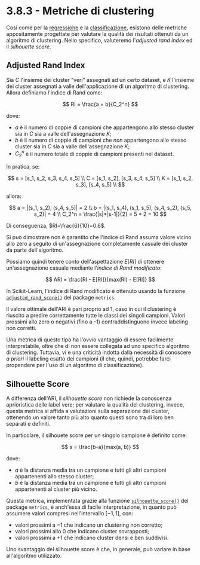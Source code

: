 # 3.8.3 - Metriche di clustering

Così come per la [regressione](./02_regression.md) e la [classificazione](./01_classification.md), esistono delle metriche appositamente progettate per valutare la qualità dei risultati ottenuti da un algoritmo di clustering. Nello specifico, valuteremo l'*adjusted rand index* ed il *silhouette score*.

## Adjusted Rand Index

Sia $C$ l'insieme dei cluster "veri" assegnati ad un certo dataset, e $K$ l'insieme dei cluster assegnati a valle dell'applicazione di un algoritmo di clustering. Allora definiamo l'indice di Rand come:

$$
RI = \frac{a + b}{C_2^n}
$$

dove:

* $a$ è il numero di coppie di campioni che appartengono allo stesso cluster sia in $C$ sia a valle dell'assegnazione $K$;
* $b$ è il numero di coppie di campioni che *non* appartengono allo stesso cluster sia in $C$ sia a valle dell'assegnazione $K$;
* $C_2^n$ è il numero totale di coppie di campioni presenti nel dataset.

In pratica, se:

$$
s = [s_1, s_2, s_3, s_4, s_5] \\
C = [s_1, s_2], [s_3, s_4, s_5] \\
K = [s_1, s_2, s_3], [s_4, s_5] \\
$$

allora:

$$
a = |(s_1, s_2), (s_4, s_5)| = 2 \\
b = |(s_1, s_4), (s_1, s_5), (s_4, s_2), (s_5, s_2)| = 4 \\
C_2^n = \frac{|s|*|s-1|}{2} = 5 * 2 = 10
$$

Di conseguenza, $RI=\frac{6}{10}=0.6$.

Si può dimostrare non è garantito che l'indice di Rand assuma valore vicino allo zero a seguito di un'assegnazione completamente casuale dei cluster da parte dell'algoritmo.

Possiamo quindi tenere conto dell'aspettazione $E[RI]$ di ottenere un'assegnazione casuale mediante l'*indice di Rand modificato*:

$$
ARI = \frac{RI - E[RI]}{max(RI) - E[RI]}
$$

In Scikit-Learn, l'indice di Rand modificato è ottenuto usando la funzione [`adjusted_rand_score()`](http://scikit-learn.org/stable/modules/generated/sklearn.metrics.adjusted_rand_score.html) del package `metrics`.

Il valore ottimale dell'ARI è pari proprio ad 1, caso in cui il clustering è riuscito a predire correttamente tutte le classi dei singoli campioni. Valori prossimi allo zero o negativi (fino a -1) contraddistinguono invece labeling non corretti.

Una metrica di questo tipo ha l'ovvio vantaggio di essere facilmente interpretabile, oltre che di non essere collegata ad uno specifico algoritmo di clustering. Tuttavia, vi è una criticità indotta dalla necessità di conoscere *a priori* il labeling esatto dei campioni (il che, quindi, potrebbe farci propendere per l'uso di un algoritmo di classificazione).

## Silhouette Score

A differenza dell'ARI, il *silhouette score* non richiede la conoscenza aprioristica delle label vere; per valutare la qualità del clustering, invece, questa metrica si affida a valutazioni sulla separazione dei cluster, ottenendo un valore tanto più alto quanto questi sono tra di loro ben separati e definiti.

In particolare, il silhouete score per un singolo campione è definito come:

$$
s = \frac{b-a}{max(a, b)}
$$

dove:

* $a$ è la distanza media tra un campione e tutti gli altri campioni appartenenti allo stesso cluster;
* $b$ è la distanza media tra un campione e tutti gli altri campioni appartenenti al cluster più vicino.

Questa metrica, implementata grazie alla funzione [`silhouette_score()`](https://scikit-learn.org/stable/modules/generated/sklearn.metrics.silhouette_score.html#sklearn.metrics.silhouette_score) del package `metrics`, è anch'essa di facile interpretazione, in quanto può assumere valori compresi nell'intervallo $[-1, 1]$, con:

* valori prossimi a $-1$ che indicano un clustering non corretto;
* valori prossimi allo $0$ che indicano cluster sovrapposti;
* valori prossimi a $+1$ che indicano cluster densi e ben suddivisi.

Uno svantaggio del silhouette score è che, in generale, può variare in base all'algoritmo utilizzato.
